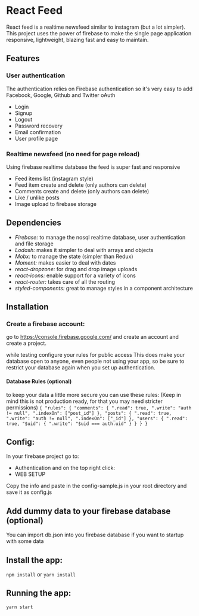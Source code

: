# React Feed
React feed is a realtime newsfeed similar to instagram (but a lot simpler). This project uses the power of firebase to make the single page application responsive, lightweight, blazing fast and easy to maintain.


## Features
### User authentication
The authentication relies on Firebase authentication so it's very easy to add Facebook, Google, Github and Twitter oAuth
- Login
- Signup
- Logout
- Password recovery
- Email confirmation
- User profile page

### Realtime newsfeed (no need for page reload)
Using firebase realtime database the feed is super fast and responsive
- Feed items list (instagram style)
- Feed item create and delete (only authors can delete)
- Comments create and delete (only authors can delete)
- Like / unlike posts
- Image upload to firebase storage

## Dependencies
- *Firebase:* to manage the nosql realtime database, user authentication and file storage
- *Lodash:* makes it simpler to deal with arrays and objects
- *Mobx:* to manage the state (simpler than Redux)
- *Moment:* makes easier to deal with dates
- *react-dropzone:* for drag and drop image uploads
- *react-icons:* enable support for a variety of icons
- *react-router:* takes care of all the routing
- *styled-components:* great to manage styles in a component architecture


## Installation
### Create a firebase account:
go to https://console.firebase.google.com/ and create an account and create a project.

while testing configure your rules for public access
This does make your database open to anyone, even people not using your app, so be sure to restrict your database again when you set up authentication.

#### Database Rules (optional)
to keep your data a little more secure you can use these rules:
(Keep in mind this is not production ready, for that you may need stricter permissions)
`{
  "rules": {
    "comments": {
      ".read": true,
      ".write": "auth != null",
      ".indexOn": ["post_id"]
    },
    "posts": {
      ".read": true,
      ".write": "auth != null",
      ".indexOn": ["_id"]
    },
    "users": {
      ".read": true,
      "$uid": {
        ".write": "$uid === auth.uid"
      }
    }
  }
}
`


## Config:
In your firebase project go to:
- Authentication
and on the top right click:
- WEB SETUP

Copy the info and paste in the config-sample.js in your root directory and save it as config.js

## Add dummy data to your firebase database (optional)
You can import db.json into you firebase database if you want to startup with some data

## Install the app:
`npm install` or `yarn install`

## Running the app:
`yarn start`
